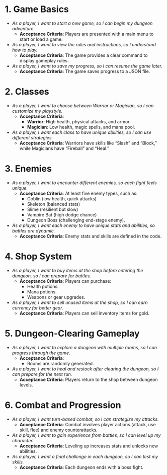 # **1. Game Basics**

- _As a player, I want to start a new game, so I can begin my dungeon adventure._
  - **Acceptance Criteria**: Players are presented with a main menu to start or load a game.
- _As a player, I want to view the rules and instructions, so I understand how to play._
  - **Acceptance Criteria**: The game provides a clear command to display gameplay rules.
- _As a player, I want to save my progress, so I can resume the game later._
  - **Acceptance Criteria**: The game saves progress to a JSON file.

# **2. Classes**

- _As a player, I want to choose between Warrior or Magician, so I can customize my playstyle._
  - **Acceptance Criteria**:
    - **Warrior**: High health, physical attacks, and armor.
    - **Magician**: Low health, magic spells, and mana pool.
- _As a player, I want each class to have unique abilities, so I can use different strategies._
  - **Acceptance Criteria**: Warriors have skills like “Slash” and “Block,” while Magicians have “Fireball” and “Heal.”

# **3. Enemies**

- _As a player, I want to encounter different enemies, so each fight feels unique._
  - **Acceptance Criteria**: At least five enemy types, such as:
    - Goblin (low health, quick attacks)
    - Skeleton (balanced stats)
    - Slime (resilient but slow)
    - Vampire Bat (high dodge chance)
    - Dungeon Boss (challenging end-stage enemy).
- _As a player, I want each enemy to have unique stats and abilities, so battles are dynamic._
  - **Acceptance Criteria**: Enemy stats and skills are defined in the code.

# **4. Shop System**

- _As a player, I want to buy items at the shop before entering the dungeon, so I can prepare for battles._
  - **Acceptance Criteria**: Players can purchase:
    - Health potions.
    - Mana potions.
    - Weapons or gear upgrades.
- _As a player, I want to sell unused items at the shop, so I can earn currency for better gear._
  - **Acceptance Criteria**: Players can sell inventory items for gold.

# **5. Dungeon-Clearing Gameplay**

- _As a player, I want to explore a dungeon with multiple rooms, so I can progress through the game._
  - **Acceptance Criteria**:
    - Rooms are randomly generated.
- _As a player, I want to heal and restock after clearing the dungeon, so I can prepare for the next run._
  - **Acceptance Criteria**: Players return to the shop between dungeon levels.

# **6. Combat and Progression**

- _As a player, I want turn-based combat, so I can strategize my attacks._
  - **Acceptance Criteria**: Combat involves player actions (attack, use skill, flee) and enemy counterattacks.
- _As a player, I want to gain experience from battles, so I can level up my character._
  - **Acceptance Criteria**: Leveling up increases stats and unlocks new abilities.
- _As a player, I want a final challenge in each dungeon, so I can test my skills._
  - **Acceptance Criteria**: Each dungeon ends with a boss fight.
